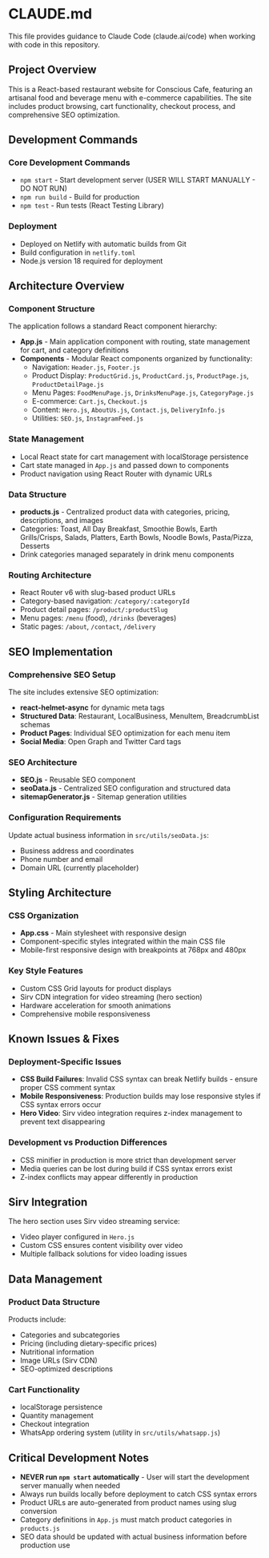 # CLAUDE.md

This file provides guidance to Claude Code (claude.ai/code) when working with code in this repository.

## Project Overview

This is a React-based restaurant website for Conscious Cafe, featuring an artisanal food and beverage menu with e-commerce capabilities. The site includes product browsing, cart functionality, checkout process, and comprehensive SEO optimization.

## Development Commands

### Core Development Commands
- `npm start` - Start development server (USER WILL START MANUALLY - DO NOT RUN)
- `npm run build` - Build for production
- `npm test` - Run tests (React Testing Library)

### Deployment
- Deployed on Netlify with automatic builds from Git
- Build configuration in `netlify.toml`
- Node.js version 18 required for deployment

## Architecture Overview

### Component Structure
The application follows a standard React component hierarchy:

- **App.js** - Main application component with routing, state management for cart, and category definitions
- **Components** - Modular React components organized by functionality:
  - Navigation: `Header.js`, `Footer.js`
  - Product Display: `ProductGrid.js`, `ProductCard.js`, `ProductPage.js`, `ProductDetailPage.js`
  - Menu Pages: `FoodMenuPage.js`, `DrinksMenuPage.js`, `CategoryPage.js`
  - E-commerce: `Cart.js`, `Checkout.js`
  - Content: `Hero.js`, `AboutUs.js`, `Contact.js`, `DeliveryInfo.js`
  - Utilities: `SEO.js`, `InstagramFeed.js`

### State Management
- Local React state for cart management with localStorage persistence
- Cart state managed in `App.js` and passed down to components
- Product navigation using React Router with dynamic URLs

### Data Structure
- **products.js** - Centralized product data with categories, pricing, descriptions, and images
- Categories: Toast, All Day Breakfast, Smoothie Bowls, Earth Grills/Crisps, Salads, Platters, Earth Bowls, Noodle Bowls, Pasta/Pizza, Desserts
- Drink categories managed separately in drink menu components

### Routing Architecture
- React Router v6 with slug-based product URLs
- Category-based navigation: `/category/:categoryId`
- Product detail pages: `/product/:productSlug`
- Menu pages: `/menu` (food), `/drinks` (beverages)
- Static pages: `/about`, `/contact`, `/delivery`

## SEO Implementation

### Comprehensive SEO Setup
The site includes extensive SEO optimization:

- **react-helmet-async** for dynamic meta tags
- **Structured Data**: Restaurant, LocalBusiness, MenuItem, BreadcrumbList schemas
- **Product Pages**: Individual SEO optimization for each menu item
- **Social Media**: Open Graph and Twitter Card tags

### SEO Architecture
- **SEO.js** - Reusable SEO component
- **seoData.js** - Centralized SEO configuration and structured data
- **sitemapGenerator.js** - Sitemap generation utilities

### Configuration Requirements
Update actual business information in `src/utils/seoData.js`:
- Business address and coordinates
- Phone number and email
- Domain URL (currently placeholder)

## Styling Architecture

### CSS Organization
- **App.css** - Main stylesheet with responsive design
- Component-specific styles integrated within the main CSS file
- Mobile-first responsive design with breakpoints at 768px and 480px

### Key Style Features
- Custom CSS Grid layouts for product displays
- Sirv CDN integration for video streaming (hero section)
- Hardware acceleration for smooth animations
- Comprehensive mobile responsiveness

## Known Issues & Fixes

### Deployment-Specific Issues
- **CSS Build Failures**: Invalid CSS syntax can break Netlify builds - ensure proper CSS comment syntax
- **Mobile Responsiveness**: Production builds may lose responsive styles if CSS syntax errors occur
- **Hero Video**: Sirv video integration requires z-index management to prevent text disappearing

### Development vs Production Differences
- CSS minifier in production is more strict than development server
- Media queries can be lost during build if CSS syntax errors exist
- Z-index conflicts may appear differently in production

## Sirv Integration

The hero section uses Sirv video streaming service:
- Video player configured in `Hero.js`
- Custom CSS ensures content visibility over video
- Multiple fallback solutions for video loading issues

## Data Management

### Product Data Structure
Products include:
- Categories and subcategories
- Pricing (including dietary-specific prices)
- Nutritional information
- Image URLs (Sirv CDN)
- SEO-optimized descriptions

### Cart Functionality
- localStorage persistence
- Quantity management
- Checkout integration
- WhatsApp ordering system (utility in `src/utils/whatsapp.js`)

## Critical Development Notes

- **NEVER run `npm start` automatically** - User will start the development server manually when needed
- Always run builds locally before deployment to catch CSS syntax errors
- Product URLs are auto-generated from product names using slug conversion
- Category definitions in `App.js` must match product categories in `products.js`
- SEO data should be updated with actual business information before production use